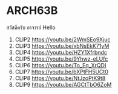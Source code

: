 # ARCH63B
สวัสดีครับ อาจารย์
Hello
1. CLIP2 <https://youtu.be/2WmSEo9Xjuc>
2. CLIP3 <https://youtu.be/xbNsEkK71yM>
3. CLIP4 <https://youtu.be/HZY1Xfrbndc>
4. CLIP5 <https://youtu.be/9Yhwz-eLUfc>
5. CLIP6 <https://youtu.be/To_Eq_XrQDI>
6. CLIP7 <https://youtu.be/bXPtFH5UCt0>
7. CLIP8 <https://youtu.be/NtJzoPtK9t8>
8. CLIP9 <https://youtu.be/AGCtTbO6ZoM>